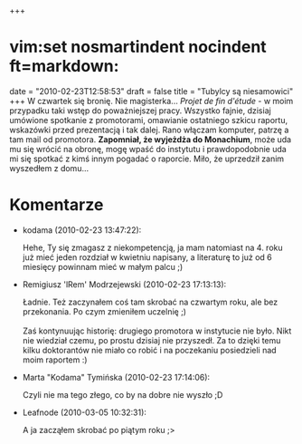 +++
# vim:set nosmartindent nocindent ft=markdown:
date = "2010-02-23T12:58:53"
draft = false
title = "Tubylcy są niesamowici"
+++
W czwartek się bronię. Nie magisterka... _Projet de fin d'étude_ \- w moim
przypadku taki wstęp do poważniejszej pracy. Wszystko fajnie, dzisiaj umówione
spotkanie z promotorami, omawianie ostatniego szkicu raportu, wskazówki przed
prezentacją i tak dalej. Rano włączam komputer, patrzę a tam mail od
promotora. **Zapomniał, że wyjeżdża do Monachium**, może uda mu się wrócić na
obronę, mogę wpaść do instytutu i prawdopodobnie uda mi się spotkać z kimś
innym pogadać o raporcie. Miło, że uprzedził zanim wyszedłem z domu...

# Komentarze

* kodama (2010-02-23 13:47:22): <p>Hehe, Ty się zmagasz z niekompetencją, ja mam
  natomiast na 4. roku już mieć jeden rozdział w kwietniu napisany, a literaturę
  to już od 6 miesięcy powinnam mieć w małym palcu ;)</p>
* Remigiusz 'lRem' Modrzejewski (2010-02-23 17:13:13): <p>Ładnie. Też zaczynałem
  coś tam skrobać na czwartym roku, ale bez przekonania. Po czym zmieniłem
  uczelnię ;)<br />  <br />  Zaś kontynuując historię: drugiego promotora w
  instytucie nie było. Nikt nie wiedział czemu, po prostu dzisiaj nie przyszedł.
  Za to dzięki temu kilku doktorantów nie miało co robić i na poczekaniu
  posiedzieli nad moim raportem :)</p>
* Marta &quot;Kodama&quot; Tymińska (2010-02-23 17:14:06): <p>Czyli nie ma tego
  złego, co by na dobre nie wyszło ;D</p>
* Leafnode (2010-03-05 10:32:31): <p>A ja zacząłem skrobać po piątym roku
  ;&gt;</p>
